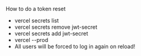 How to do a token reset

* vercel secrets list
* vercel secrets remove jwt-secret
* vercel secrets add jwt-secret <NEW VALUE>
* vercel --prod
* All users will be forced to log in again on reload!
